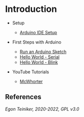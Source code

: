 # Introduction

* Setup
  * [Arduino IDE Setup](ArduinoSetup.md)

* First Steps with Arduino
  * [Run an Arduino Sketch](RunSketches.md)
  * [Hello World - Serial](serial_hello)
  * [Hello World - Blink](blink_hello)

* YouTube Tutorials 
  * [McWhorter](tutorials/ArduinoTutorials-McWhorter.md) 


## References

*Egon Teiniker, 2020-2022, GPL v3.0* 
